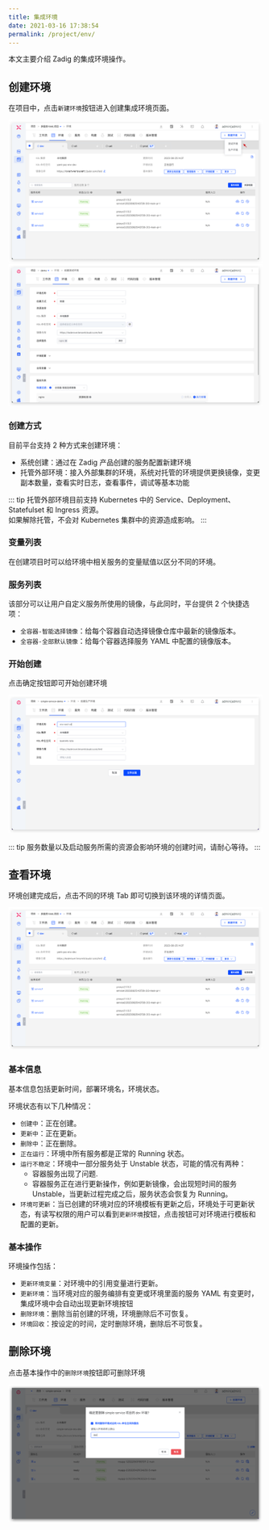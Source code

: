 ```yaml
---
title: 集成环境
date: 2021-03-16 17:38:54
permalink: /project/env/
---
```


本文主要介绍 Zadig 的集成环境操作。
## 创建环境
在项目中，点击`新建环境`按钮进入创建集成环境页面。

![新建环境](./_images/create_env.png)
![新建环境](./_images/create_env_1.png)

### 创建方式
目前平台支持 2 种方式来创建环境：
- 系统创建：通过在 Zadig 产品创建的服务配置新建环境
- 托管外部环境：接入外部集群的环境，系统对托管的环境提供更换镜像，变更副本数量，查看实时日志，查看事件，调试等基本功能

::: tip
托管外部环境目前支持 Kubernetes 中的 Service、Deployment、Statefulset 和 Ingress 资源。<br>
如果解除托管，不会对 Kubernetes 集群中的资源造成影响。
:::

### 变量列表

在创建项目时可以给环境中相关服务的变量赋值以区分不同的环境。

### 服务列表

该部分可以让用户自定义服务所使用的镜像，与此同时，平台提供 2 个快捷选项：

- `全容器-智能选择镜像`：给每个容器自动选择镜像仓库中最新的镜像版本。
- `全容器-全部默认镜像`：给每个容器选择服务 YAML 中配置的镜像版本。

### 开始创建
点击确定按钮即可开始创建环境

![新建环境](./_images/create_env_2.png)

::: tip
服务数量以及启动服务所需的资源会影响环境的创建时间，请耐心等待。
:::
## 查看环境
环境创建完成后，点击不同的环境 Tab 即可切换到该环境的详情页面。

![环境详情](./_images/env_detail.png)

### 基本信息
基本信息包括更新时间，部署环境名，环境状态。

环境状态有以下几种情况：
- `创建中`：正在创建。
- `更新中`：正在更新。
- `删除中`：正在删除。
- `正在运行`：环境中所有服务都是正常的 Running 状态。
- `运行不稳定`：环境中一部分服务处于 Unstable 状态，可能的情况有两种：
	- 容器服务出现了问题.
	- 容器服务正在进行更新操作，例如更新镜像，会出现短时间的服务 Unstable，当更新过程完成之后，服务状态会恢复为 Running。
- `环境可更新`：当已创建的环境对应的环境模板有更新之后，环境处于可更新状态，有读写权限的用户可以看到`更新环境`按钮，点击按钮可对环境进行模板和配置的更新。

### 基本操作

环境操作包括：

- `更新环境变量`：对环境中的引用变量进行更新。
- `更新环境`：当环境对应的服务编排有变更或环境里面的服务 YAML 有变更时，集成环境中会自动出现更新环境按钮
- `删除环境`：删除当前创建的环境，环境删除后不可恢复。
- `环境回收`：按设定的时间，定时删除环境，删除后不可恢复。

## 删除环境

点击基本操作中的`删除环境`按钮即可删除环境

![删除环境](./_images/delete_env.png)

